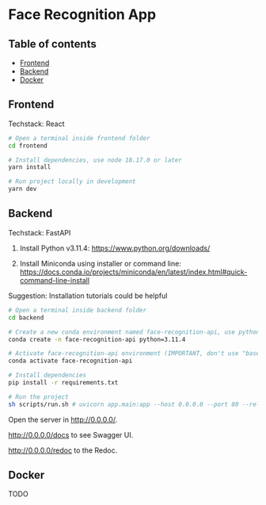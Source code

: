 # Face Recognition App

Table of contents
-----------------

- [Frontend](#frontend)
- [Backend](#backend)
- [Docker](#docker)

## Frontend

Techstack: React

```bash
# Open a terminal inside frontend folder
cd frontend

# Install dependencies, use node 18.17.0 or later
yarn install

# Run project locally in development
yarn dev
```


## Backend

Techstack: FastAPI

1. Install Python v3.11.4: <https://www.python.org/downloads/>

2. Install Miniconda using installer or command line: <https://docs.conda.io/projects/miniconda/en/latest/index.html#quick-command-line-install>

Suggestion: Installation tutorials could be helpful


```bash
# Open a terminal inside backend folder
cd backend

# Create a new conda environment named face-recognition-api, use python 3.11.x version for stability
conda create -n face-recognition-api python=3.11.4

# Activate face-recognition-api environment (IMPORTANT, don't use "base" environment)
conda activate face-recognition-api

# Install dependencies
pip install -r requirements.txt

# Run the project
sh scripts/run.sh # uvicorn app.main:app --host 0.0.0.0 --port 80 --reload

```

Open the server in <http://0.0.0.0/>.

<http://0.0.0.0/docs> to see Swagger UI.

<http://0.0.0.0/redoc> to the Redoc.

## Docker
TODO
